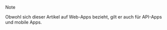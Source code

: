 > [!NOTE]
> Obwohl sich dieser Artikel auf Web-Apps bezieht, gilt er auch für API-Apps und mobile Apps.
> 
> 



<!--HONumber=Nov16_HO2-->


